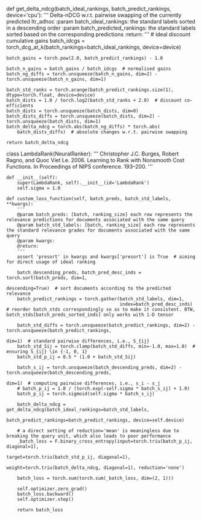 
def get_delta_ndcg(batch_ideal_rankings, batch_predict_rankings, device='cpu'):
    '''
    Delta-nDCG w.r.t. pairwise swapping of the currently predicted ltr_adhoc
    :param batch_ideal_rankings: the standard labels sorted in a descending order
    :param batch_predicted_rankings: the standard labels sorted based on the corresponding predictions
    :return:
    '''
    # ideal discount cumulative gains
    batch_idcgs = torch_dcg_at_k(batch_rankings=batch_ideal_rankings, device=device)

    batch_gains = torch.pow(2.0, batch_predict_rankings) - 1.0

    batch_n_gains = batch_gains / batch_idcgs  # normalised gains
    batch_ng_diffs = torch.unsqueeze(batch_n_gains, dim=2) - torch.unsqueeze(batch_n_gains, dim=1)

    batch_std_ranks = torch.arange(batch_predict_rankings.size(1), dtype=torch.float, device=device)
    batch_dists = 1.0 / torch.log2(batch_std_ranks + 2.0)  # discount co-efficients
    batch_dists = torch.unsqueeze(batch_dists, dim=0)
    batch_dists_diffs = torch.unsqueeze(batch_dists, dim=2) - torch.unsqueeze(batch_dists, dim=1)
    batch_delta_ndcg = torch.abs(batch_ng_diffs) * torch.abs(
        batch_dists_diffs)  # absolute changes w.r.t. pairwise swapping

    return batch_delta_ndcg


class LambdaRank(NeuralRanker):
    '''
    Christopher J.C. Burges, Robert Ragno, and Quoc Viet Le. 2006.
    Learning to Rank with Nonsmooth Cost Functions. In Proceedings of NIPS conference. 193–200.
    '''

    def __init__(self):
        super(LambdaRank, self).__init__(id='LambdaRank')
        self.sigma = 1.0

    def custom_loss_function(self, batch_preds, batch_std_labels, **kwargs):
        '''
        @param batch_preds: [batch, ranking_size] each row represents the relevance predictions for documents associated with the same query
        @param batch_std_labels: [batch, ranking_size] each row represents the standard relevance grades for documents associated with the same query
        @param kwargs:
        @return:
        '''
        assert 'presort' in kwargs and kwargs['presort'] is True  # aiming for direct usage of ideal ranking

        batch_descending_preds, batch_pred_desc_inds = torch.sort(batch_preds, dim=1,
                                                                  descending=True)  # sort documents according to the predicted relevance
        batch_predict_rankings = torch.gather(batch_std_labels, dim=1,
                                              index=batch_pred_desc_inds)  # reorder batch_stds correspondingly so as to make it consistent. BTW, batch_stds[batch_preds_sorted_inds] only works with 1-D tensor

        batch_std_diffs = torch.unsqueeze(batch_predict_rankings, dim=2) - torch.unsqueeze(batch_predict_rankings,
                                                                                           dim=1)  # standard pairwise differences, i.e., S_{ij}
        batch_std_Sij = torch.clamp(batch_std_diffs, min=-1.0, max=1.0)  # ensuring S_{ij} \in {-1, 0, 1}
        batch_std_p_ij = 0.5 * (1.0 + batch_std_Sij)

        batch_s_ij = torch.unsqueeze(batch_descending_preds, dim=2) - torch.unsqueeze(batch_descending_preds,
                                                                                      dim=1)  # computing pairwise differences, i.e., s_i - s_j
        # batch_p_ij = 1.0 / (torch.exp(-self.sigma * batch_s_ij) + 1.0)
        batch_p_ij = torch.sigmoid(self.sigma * batch_s_ij)

        batch_delta_ndcg = get_delta_ndcg(batch_ideal_rankings=batch_std_labels,
                                          batch_predict_rankings=batch_predict_rankings, device=self.device)

        # a direct setting of reduction='mean' is meaningless due to breaking the query unit, which also leads to poor performance
        _batch_loss = F.binary_cross_entropy(input=torch.triu(batch_p_ij, diagonal=1),
                                             target=torch.triu(batch_std_p_ij, diagonal=1),
                                             weight=torch.triu(batch_delta_ndcg, diagonal=1), reduction='none')

        batch_loss = torch.sum(torch.sum(_batch_loss, dim=(2, 1)))

        self.optimizer.zero_grad()
        batch_loss.backward()
        self.optimizer.step()

        return batch_loss

